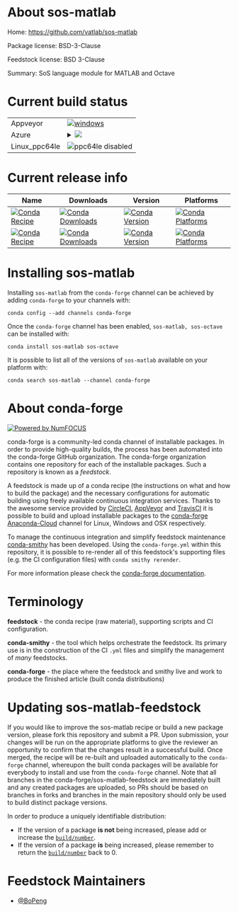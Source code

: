 About sos-matlab
================

Home: https://github.com/vatlab/sos-matlab

Package license: BSD-3-Clause

Feedstock license: BSD 3-Clause

Summary: SoS language module for MATLAB and Octave



Current build status
====================


<table><tr>
    <td>Appveyor</td>
    <td>
      <a href="https://ci.appveyor.com/project/conda-forge/sos-matlab-feedstock/branch/master">
        <img alt="windows" src="https://img.shields.io/appveyor/ci/conda-forge/sos-matlab-feedstock/master.svg?label=Windows">
      </a>
    </td>
  </tr>
    
  <tr>
    <td>Azure</td>
    <td>
      <details>
        <summary>
          <a href="https://dev.azure.com/conda-forge/feedstock-builds/_build/latest?definitionId=7939&branchName=master">
            <img src="https://dev.azure.com/conda-forge/feedstock-builds/_apis/build/status/sos-matlab-feedstock?branchName=master">
          </a>
        </summary>
        <table>
          <thead><tr><th>Variant</th><th>Status</th></tr></thead>
          <tbody><tr>
              <td>linux</td>
              <td>
                <a href="https://dev.azure.com/conda-forge/feedstock-builds/_build/latest?definitionId=7939&branchName=master">
                  <img src="https://dev.azure.com/conda-forge/feedstock-builds/_apis/build/status/sos-matlab-feedstock?branchName=master&jobName=linux&configuration=linux_" alt="variant">
                </a>
              </td>
            </tr><tr>
              <td>osx</td>
              <td>
                <a href="https://dev.azure.com/conda-forge/feedstock-builds/_build/latest?definitionId=7939&branchName=master">
                  <img src="https://dev.azure.com/conda-forge/feedstock-builds/_apis/build/status/sos-matlab-feedstock?branchName=master&jobName=osx&configuration=osx_" alt="variant">
                </a>
              </td>
            </tr><tr>
              <td>win</td>
              <td>
                <a href="https://dev.azure.com/conda-forge/feedstock-builds/_build/latest?definitionId=7939&branchName=master">
                  <img src="https://dev.azure.com/conda-forge/feedstock-builds/_apis/build/status/sos-matlab-feedstock?branchName=master&jobName=win&configuration=win_" alt="variant">
                </a>
              </td>
            </tr>
          </tbody>
        </table>
      </details>
    </td>
  </tr>
  <tr>
    <td>Linux_ppc64le</td>
    <td>
      <img src="https://img.shields.io/badge/ppc64le-disabled-lightgrey.svg" alt="ppc64le disabled">
    </td>
  </tr>
</table>

Current release info
====================

| Name | Downloads | Version | Platforms |
| --- | --- | --- | --- |
| [![Conda Recipe](https://img.shields.io/badge/recipe-sos--matlab-green.svg)](https://anaconda.org/conda-forge/sos-matlab) | [![Conda Downloads](https://img.shields.io/conda/dn/conda-forge/sos-matlab.svg)](https://anaconda.org/conda-forge/sos-matlab) | [![Conda Version](https://img.shields.io/conda/vn/conda-forge/sos-matlab.svg)](https://anaconda.org/conda-forge/sos-matlab) | [![Conda Platforms](https://img.shields.io/conda/pn/conda-forge/sos-matlab.svg)](https://anaconda.org/conda-forge/sos-matlab) |
| [![Conda Recipe](https://img.shields.io/badge/recipe-sos--octave-green.svg)](https://anaconda.org/conda-forge/sos-octave) | [![Conda Downloads](https://img.shields.io/conda/dn/conda-forge/sos-octave.svg)](https://anaconda.org/conda-forge/sos-octave) | [![Conda Version](https://img.shields.io/conda/vn/conda-forge/sos-octave.svg)](https://anaconda.org/conda-forge/sos-octave) | [![Conda Platforms](https://img.shields.io/conda/pn/conda-forge/sos-octave.svg)](https://anaconda.org/conda-forge/sos-octave) |

Installing sos-matlab
=====================

Installing `sos-matlab` from the `conda-forge` channel can be achieved by adding `conda-forge` to your channels with:

```
conda config --add channels conda-forge
```

Once the `conda-forge` channel has been enabled, `sos-matlab, sos-octave` can be installed with:

```
conda install sos-matlab sos-octave
```

It is possible to list all of the versions of `sos-matlab` available on your platform with:

```
conda search sos-matlab --channel conda-forge
```


About conda-forge
=================

[![Powered by NumFOCUS](https://img.shields.io/badge/powered%20by-NumFOCUS-orange.svg?style=flat&colorA=E1523D&colorB=007D8A)](http://numfocus.org)

conda-forge is a community-led conda channel of installable packages.
In order to provide high-quality builds, the process has been automated into the
conda-forge GitHub organization. The conda-forge organization contains one repository
for each of the installable packages. Such a repository is known as a *feedstock*.

A feedstock is made up of a conda recipe (the instructions on what and how to build
the package) and the necessary configurations for automatic building using freely
available continuous integration services. Thanks to the awesome service provided by
[CircleCI](https://circleci.com/), [AppVeyor](https://www.appveyor.com/)
and [TravisCI](https://travis-ci.org/) it is possible to build and upload installable
packages to the [conda-forge](https://anaconda.org/conda-forge)
[Anaconda-Cloud](https://anaconda.org/) channel for Linux, Windows and OSX respectively.

To manage the continuous integration and simplify feedstock maintenance
[conda-smithy](https://github.com/conda-forge/conda-smithy) has been developed.
Using the ``conda-forge.yml`` within this repository, it is possible to re-render all of
this feedstock's supporting files (e.g. the CI configuration files) with ``conda smithy rerender``.

For more information please check the [conda-forge documentation](https://conda-forge.org/docs/).

Terminology
===========

**feedstock** - the conda recipe (raw material), supporting scripts and CI configuration.

**conda-smithy** - the tool which helps orchestrate the feedstock.
                   Its primary use is in the construction of the CI ``.yml`` files
                   and simplify the management of *many* feedstocks.

**conda-forge** - the place where the feedstock and smithy live and work to
                  produce the finished article (built conda distributions)


Updating sos-matlab-feedstock
=============================

If you would like to improve the sos-matlab recipe or build a new
package version, please fork this repository and submit a PR. Upon submission,
your changes will be run on the appropriate platforms to give the reviewer an
opportunity to confirm that the changes result in a successful build. Once
merged, the recipe will be re-built and uploaded automatically to the
`conda-forge` channel, whereupon the built conda packages will be available for
everybody to install and use from the `conda-forge` channel.
Note that all branches in the conda-forge/sos-matlab-feedstock are
immediately built and any created packages are uploaded, so PRs should be based
on branches in forks and branches in the main repository should only be used to
build distinct package versions.

In order to produce a uniquely identifiable distribution:
 * If the version of a package **is not** being increased, please add or increase
   the [``build/number``](https://conda.io/docs/user-guide/tasks/build-packages/define-metadata.html#build-number-and-string).
 * If the version of a package **is** being increased, please remember to return
   the [``build/number``](https://conda.io/docs/user-guide/tasks/build-packages/define-metadata.html#build-number-and-string)
   back to 0.

Feedstock Maintainers
=====================

* [@BoPeng](https://github.com/BoPeng/)


